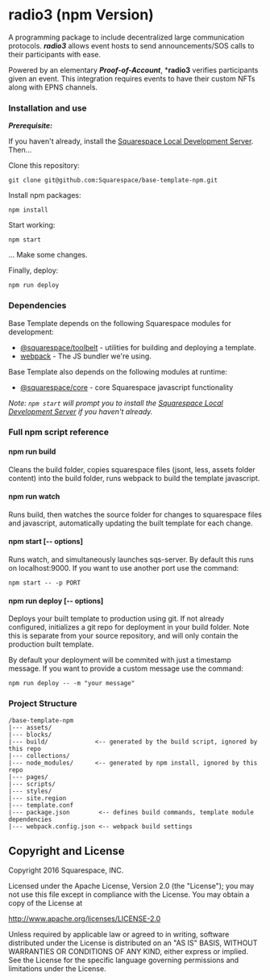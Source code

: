# radio3 (npm Version)

A programming package to include decentralized large communication protocols. ***radio3*** allows event hosts to send announcements/SOS calls 
to their participants with ease. 

Powered by an elementary ***Proof-of-Account***, ***radio3** verifies participants given an event. This integration requires events to have their custom NFTs along with EPNS channels. 
### Installation and use

***Prerequisite:***

If you haven't already, install the [Squarespace Local Development Server](http://developers.squarespace.com/local-development). Then...

Clone this repository:

```
git clone git@github.com:Squarespace/base-template-npm.git
```

Install npm packages:

```
npm install
```

Start working:

```
npm start
```

... Make some changes.

Finally, deploy:

```
npm run deploy
```

### Dependencies

Base Template depends on the following Squarespace modules for development:

* [@squarespace/toolbelt](https://github.com/Squarespace/squarespace-toolbelt) - utilities for building and deploying a template.
* [webpack](https://webpack.github.io/) - The JS bundler we're using.

Base Template also depends on the following modules at runtime:

* [@squarespace/core](https://github.com/Squarespace/squarespace-core) - core Squarespace javascript functionality

*Note: `npm start` will prompt you to install the [Squarespace Local Development Server](developers.squarespace.com/local-development) if you haven't already.*


### Full npm script reference


#### npm run build

Cleans the build folder, copies squarespace files (jsont, less, assets folder content) into the build folder, runs webpack to build the template javascript.

#### npm run watch

Runs build, then watches the source folder for changes to squarespace files and javascript, automatically updating the built template for each change.

#### npm start [-- options]

Runs watch, and simultaneously launches sqs-server. By default this runs on localhost:9000. If you want to use another port use the command:

```
npm start -- -p PORT
```

#### npm run deploy [-- options]

Deploys your built template to production using git. If not already configured, initializes a git repo for deployment in your build folder. Note this is separate from your source repository, and will only contain the production built template.

By default your deployment will be commited with just a timestamp message. If you want to provide a custom message use the command:

```
npm run deploy -- -m "your message"
```

### Project Structure

    /base-template-npm
    |--- assets/
    |--- blocks/
    |--- build/             <-- generated by the build script, ignored by this repo
    |--- collections/
    |--- node_modules/      <-- generated by npm install, ignored by this repo
    |--- pages/
    |--- scripts/
    |--- styles/
    |--- site.region
    |--- template.conf
    |--- package.json        <-- defines build commands, template module dependencies
    |--- webpack.config.json <-- webpack build settings

## Copyright and License

Copyright 2016 Squarespace, INC.

Licensed under the Apache License, Version 2.0 (the "License");
you may not use this file except in compliance with the License.
You may obtain a copy of the License at

   http://www.apache.org/licenses/LICENSE-2.0

Unless required by applicable law or agreed to in writing, software
distributed under the License is distributed on an "AS IS" BASIS,
WITHOUT WARRANTIES OR CONDITIONS OF ANY KIND, either express or implied.
See the License for the specific language governing permissions and
limitations under the License.